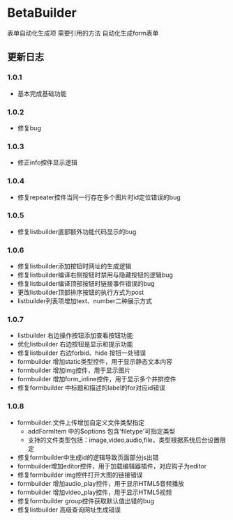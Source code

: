 # BetaBuilder 
表单自动化生成项 需要引用的方法
自动化生成form表单

##  更新日志

### 1.0.1
* 基本完成基础功能

### 1.0.2
* 修复bug

### 1.0.3
* 修正info控件显示逻辑

### 1.0.4
* 修复repeater控件当同一行存在多个图片时id定位错误的bug

### 1.0.5
* 修复listbuilder底部额外功能代码显示的bug

### 1.0.6 
* 修复listbuilder添加按钮时网址的生成逻辑
* 修复listbuilder编译右侧按钮时禁用与隐藏按钮的逻辑bug
* 修复listbuilder编译顶部按钮时链接事件错误的bug
* 更改listbuilder顶部排序按钮的执行方式为post
* listbuilder列表项增加text、number二种展示方式

### 1.0.7
* listbuilder 右边操作按钮添加查看按钮功能
* 优化listbuilder 右边按钮是显示和提示功能
* 修复listbuilder 右边forbid、hide 按钮一处错误
* formbuilder 增加static类型控件，用于显示静态文本内容
* formbuilder 增加img控件，用于显示图片
* formbuilder 增加form_inline控件，用于显示多个并排控件
* 修复formbuilder 中标题和描述的label的for对应id错误

### 1.0.8
* formbuilder:文件上传增加自定义文件类型指定
    * addFormItem 中的$options 包含'filetype'可指定类型
    * 支持的文件类型包括：image,video,audio,file，类型根据系统后台设置限定
* 修复formbuilder中生成id的逻辑导致页面部分js出错
* formbuilder增加editor控件，用于加载编辑器插件，对应钩子为editor
* 修复formbuilder img控件打开大图的链接错误
* formbuilder 增加audio_play控件，用于显示HTML5音频播放
* formbuilder 增加video_play控件，用于显示HTML5视频
* 修复formbuilder group控件获取默认值出错的bug
* 修复listbuilder 高级查询网址生成错误
